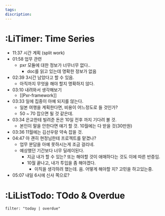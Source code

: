 ```yaml
---
tags: 
discription:
---
```

# :LiTimer: Time Series
- 11:37 시간 계획 (split work)
- 01:58 업무 관련
	- pxr 모듈에 대한 정보가 너무너무 없다..
		- doc를 읽고 있는데 명확한 정보가 없음
- 02:39 3시간 남았다고 할 수 있음.
	- 아직까지 무엇을 해야 할지 명확하지 않다.
- 03:10 내려와서 생각해보기
	- [[Pxr-framework]]
- 03:33 일에 집중이 아예 되지를 않는다.
	- 일본 여행을 계획한다면, 비용이 어느정도로 들 것인가?
	- 50 ~ 70 잡으면 될 것 같은데.
- 03:34 은교한테 빌려준 돈은 10일 전후 까지 기다려 볼 것.
	- 본인이 말을 안한다면 얘기 할 것. 10월에는 다 받을 것(30만원)
- 03:36 11월에는 김선우랑 약속 잡을 것.
- 04:47 아 괜히 현정님한테 프로젝트를 맡겼나?
	- 업무 분담을 아예 못하시는게 조금 걸리네.
	- 예상했던 기간보다 너무 딜레이된다.
		- 지금 내가 할 수 있는? 또는 해야할 것이 애매하다는 것도 이에 따른 반증임.
		- 10월 끝나고, 내가 투입을 좀 해야겠다.
			- 이직을 생각하려 했는데. 음. 어떻게 해야할 지? 고민을 하고있는중.
- 05:07 내일 6시에 신사 쪽으로? 
# :LiListTodo: TOdo & Overdue
```todoist
filter: "today | overdue"
```
